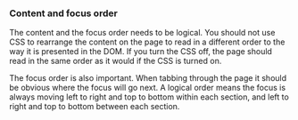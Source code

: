 ### Content and focus order

The content and the focus order needs to be logical. You should not use CSS to rearrange the content on the page to read in a different order to the way it is presented in the DOM. If you turn the CSS off, the page should read in the same order as it would if the CSS is turned on.

The focus order is also important. When tabbing through the page it should be obvious where the focus will go next. A logical order means the focus is always moving left to right and top to bottom within each section, and left to right and top to bottom between each section.
